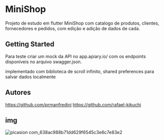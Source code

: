 # MiniShop

Projeto de estudo em flutter MiniShop com catalogo de produtos, clientes, fornecedores e pedidos, com edição e adição de dados de cada.

## Getting Started

Para teste criar um mock da API no app.apiary.io/ com os endpoints disponíveis no arquivo swagger.json.

implementado com biblioteca de scroll infinito,
shared preferences para salvar dados localmente


## Autores

https://github.com/prmanfredini
https://github.com/rafael-kikuchi

## img

![picasion com_638ac988b71dd629f6545c3e6c7e83e2](https://user-images.githubusercontent.com/60902022/161394945-bc1db486-c6a4-4982-9be0-a03092b57464.gif)
